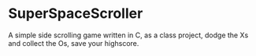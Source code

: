 # SuperSpaceScroller
A simple side scrolling game written in C, as a class project, dodge the Xs and collect the Os, save your highscore. 
